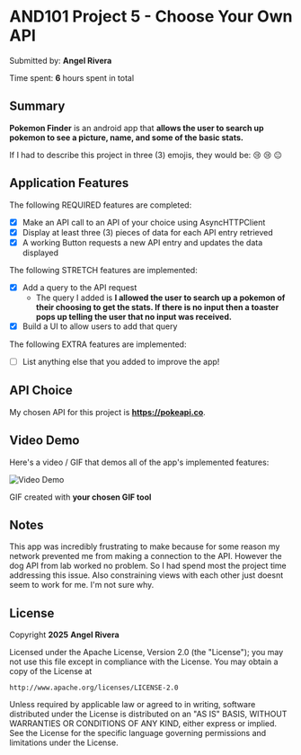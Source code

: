<!-- (This is a comment) INSTRUCTIONS: Go through this page and fill out any **bolded** entries with their correct values.-->

# AND101 Project 5 - Choose Your Own API

Submitted by: **Angel Rivera**

Time spent: **6** hours spent in total

## Summary

**Pokemon Finder** is an android app that **allows the user to search up pokemon to see a picture, name, and some of the basic stats.**

If I had to describe this project in three (3) emojis, they would be: 😢 😢 😐

## Application Features

<!-- (This is a comment) Please be sure to change the [ ] to [x] for any features you completed.  If a feature is not checked [x], you might miss the points for that item! -->

The following REQUIRED features are completed:

- [x] Make an API call to an API of your choice using AsyncHTTPClient
- [x] Display at least three (3) pieces of data for each API entry retrieved
- [x] A working Button requests a new API entry and updates the data displayed

The following STRETCH features are implemented:

- [x] Add a query to the API request
  - The query I added is **I allowed the user to search up a pokemon of their choosing to get the stats. If there is no input then a toaster pops up telling the user that no input was received.**
- [x] Build a UI to allow users to add that query

The following EXTRA features are implemented:

- [ ] List anything else that you added to improve the app!

## API Choice

My chosen API for this project is **https://pokeapi.co**.

## Video Demo

Here's a video / GIF that demos all of the app's implemented features:

<img src='https://i.imgur.com/tu3K2Pz.gif' title='Video Demo' width='' alt='Video Demo' />

GIF created with **your chosen GIF tool**

<!-- Recommended tools:
- [Kap](https://getkap.co/) for macOS
- [ScreenToGif](https://www.screentogif.com/) for Windows
- [peek](https://github.com/phw/peek) for Linux. -->

## Notes
This app was incredibly frustrating to make because for some reason my network prevented me from making a connection to the API. However the dog API from lab worked no problem. So I had spend most the project time addressing this issue. Also constraining views with each other just doesnt seem to work for me. I'm not sure why. 

## License

Copyright **2025** **Angel Rivera**

Licensed under the Apache License, Version 2.0 (the "License");
you may not use this file except in compliance with the License.
You may obtain a copy of the License at

    http://www.apache.org/licenses/LICENSE-2.0

Unless required by applicable law or agreed to in writing, software
distributed under the License is distributed on an "AS IS" BASIS,
WITHOUT WARRANTIES OR CONDITIONS OF ANY KIND, either express or implied.
See the License for the specific language governing permissions and
limitations under the License.
